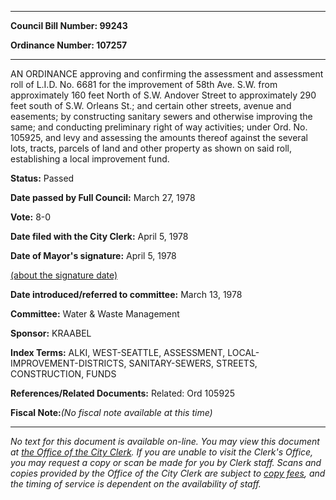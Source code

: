 

********

**Council Bill Number: 99243**
   
**Ordinance Number: 107257**
********

 AN ORDINANCE approving and confirming the assessment and assessment roll of L.I.D. No. 6681 for the improvement of 58th Ave. S.W. from approximately 160 feet North of S.W. Andover Street to approximately 290 feet south of S.W. Orleans St.; and certain other streets, avenue and easements; by constructing sanitary sewers and otherwise improving the same; and conducting preliminary right of way activities; under Ord. No. 105925, and levy and assessing the amounts thereof against the several lots, tracts, parcels of land and other property as shown on said roll, establishing a local improvement fund.

**Status:** Passed
   
**Date passed by Full Council:** March 27, 1978
   
**Vote:** 8-0
   
**Date filed with the City Clerk:** April 5, 1978
   
**Date of Mayor's signature:** April 5, 1978
   
[(about the signature date)](/~public/approvaldate.htm)
   
   
   
**Date introduced/referred to committee:** March 13, 1978
   
**Committee:** Water & Waste Management
   
**Sponsor:** KRAABEL
   
   
**Index Terms:** ALKI, WEST-SEATTLE, ASSESSMENT, LOCAL-IMPROVEMENT-DISTRICTS, SANITARY-SEWERS, STREETS, CONSTRUCTION, FUNDS

**References/Related Documents:** Related: Ord 105925

**Fiscal Note:**_(No fiscal note available at this time)_
********

_No text for this document is available on-line. You may view this document at [the Office of the City Clerk](http://www.seattle.gov/leg/clerk/contactUs.htm). If you are unable to visit the Clerk's Office, you may request a copy or scan be made for you by Clerk staff. Scans and copies provided by the Office of the City Clerk are subject to [copy fees](http://clerk.seattle.gov/~public/clerkfees.htm), and the timing of service is dependent on the availability of staff._

